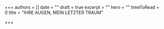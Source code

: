 +++
authors = []
date = ""
draft = true
excerpt = ""
hero = ""
timeToRead = 0
title = "IHRE AUGEN, MEIN LETZTER TRAUM"

+++

